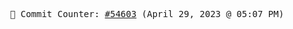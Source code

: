 <p align="center">
    <samp>
        📮 Commit Counter: <a href="https://github.com/Javascript-void0/Javascript-void0/commits/main">#54603</a> (April 29, 2023 @ 05:07 PM)
    </samp>
</p>